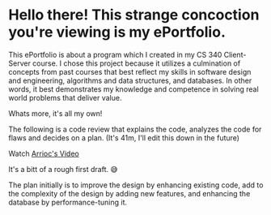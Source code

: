 

# Hello there! This strange concoction you're viewing is my ePortfolio. 

This ePortfolio is about a program which I created in my CS 340 Client-Server course. I chose this project because it utilizes a culmination of concepts from past courses that best reflect my skills in software design and engineering, algorithms and data structures, and databases. In other words, it best demonstrates my knowledge and competence in solving real world problems that deliver value. 

Whats more, it's all my own! 



The following is a code review that explains the code, analyzes the code for flaws and decides on a plan. (It's 41m, I'll edit this down in the future)

Watch [Arrioc's Video](https://www.youtube.com/watch?v=wDXqfWe2RQw)


It's a bitt of a rough first draft. :sweat_smile:

The plan initially is to improve the design by enhancing existing code, add to the complexity of the design by adding new features, and enhancing the database by performance-tuning it. 
